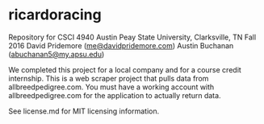 # ricardoracing
Repository for CSCI 4940 Austin Peay State University, Clarksville, TN Fall 2016
David Pridemore (me@davidpridemore.com)
Austin Buchanan (abuchanan5@my.apsu.edu)

We completed this project for a local company and for a course credit internship. This is a web scraper project that pulls data from allbreedpedigree.com. You must have a working account with allbreedpedigree.com for the application to actually return data.

See license.md for MIT licensing information.
